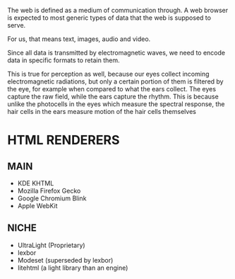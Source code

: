 The web is defined as a medium of communication through. A web browser is expected to most generic types of data that the web is supposed to serve.

For us, that means text, images, audio and video.

Since all data is transmitted by electromagnetic waves, we need to encode data in specific formats to retain them. 

This is true for perception as well, because our eyes collect incoming electromagnetic radiations, but only a certain portion of them is filtered by the eye, for example when compared to what the ears collect. The eyes capture the raw field, while the ears capture the rhythm. This is because unlike the photocells in the eyes which measure the spectral response, the hair cells in the ears measure motion of the hair cells themselves
# HTML RENDERERS
## MAIN
- KDE KHTML
- Mozilla Firefox Gecko
- Google Chromium Blink
- Apple WebKit
## NICHE
- UltraLight (Proprietary)
- lexbor
- Modeset (superseded by lexbor)
- litehtml (a light library than an engine)
